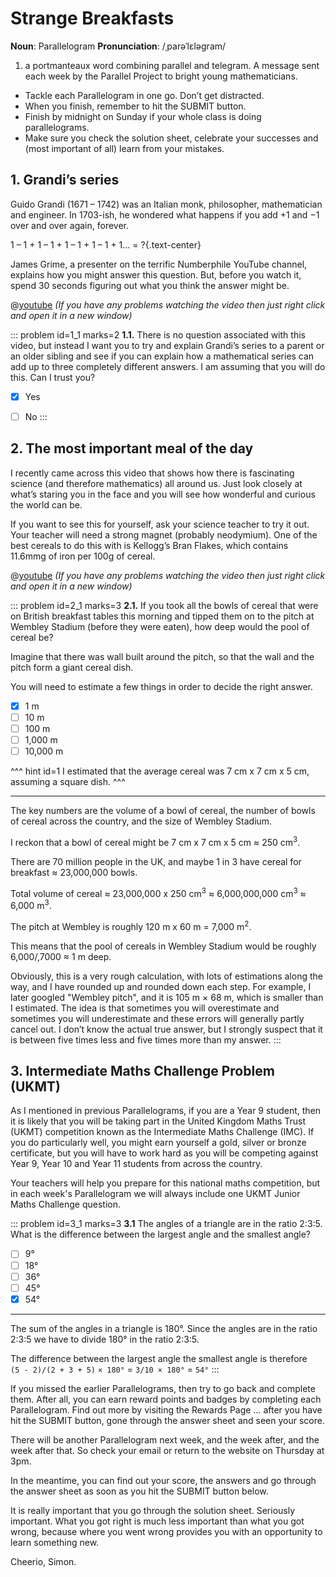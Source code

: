 # Strange Breakfasts

<div class="dictionary">

__Noun__: Parallelogram
__Pronunciation__: /ˌparəˈlɛləɡram/

1. a portmanteaux word combining parallel and telegram. A message sent each
week by the Parallel Project to bright young mathematicians.

</div>

* Tackle each Parallelogram in one go. Don’t get distracted.
* When you finish, remember to hit the SUBMIT button.
*	Finish by midnight on Sunday if your whole class is doing parallelograms.
* Make sure you check the solution sheet, celebrate your successes and (most important of all) learn from your mistakes.


## 1. Grandi’s series

Guido Grandi (1671 – 1742) was an Italian monk, philosopher, mathematician and engineer. In 1703-ish, he wondered what happens if you add +1 and −1 over and over again, forever.

1 – 1 + 1 – 1 + 1 – 1 + 1 – 1 + 1… = ?{.text-center}

James Grime, a presenter on the terrific Numberphile YouTube channel, explains how you might answer this question. But, before you watch it, spend 30 seconds figuring out what you think the answer might be.

@[youtube](PCu_BNNI5x4?start=15&end=213&rel=0) _(If you have any problems watching the video then just right click and open it in a new window)_

::: problem id=1_1 marks=2
__1.1.__ There is no question associated with this video, but instead I want you to try and explain Grandi’s series to a parent or an older sibling and see if you can explain how a mathematical series can add up to three completely different answers. I am assuming that you will do this. Can I trust you?

* [x] Yes
* [ ] No
:::


## 2. The most important meal of the day

I recently came across this video that shows how there is fascinating science (and therefore mathematics) all around us. Just look closely at what’s staring you in the face and you will see how wonderful and curious the world can be.

If you want to see this for yourself, ask your science teacher to try it out. Your teacher will need a strong magnet (probably neodymium). One of the best cereals to do this with is Kellogg’s Bran Flakes, which contains 11.6mmg of iron per 100g of cereal.

@[youtube](qjY0Wj_pUKg?rel=0) _(If you have any problems watching the video then just right click and open it in a new window)_

::: problem id=2_1 marks=3
__2.1.__ If you took all the bowls of cereal that were on British breakfast tables this morning and tipped them on to the pitch at Wembley Stadium (before they were eaten), how deep would the pool of cereal be?

Imagine that there was wall built around the pitch, so that the wall and the pitch form a giant cereal dish.

You will need to estimate a few things in order to decide the right answer.

* [x] 1 m
* [ ] 10 m
* [ ] 100 m
* [ ] 1,000 m
* [ ] 10,000 m

^^^ hint id=1
I estimated that the average cereal was 7 cm x 7 cm x 5 cm, assuming a square dish.
^^^

---

The key numbers are the volume of a bowl of cereal, the number of bowls of cereal across the country, and the size of Wembley Stadium.  

I reckon that a bowl of cereal might be 7 cm x 7 cm x 5 cm ≈ 250 cm<sup>3</sup>.  

There are 70 million people in the UK, and maybe 1 in 3 have cereal for breakfast ≈ 23,000,000 bowls.  

Total volume of cereal ≈ 23,000,000 x 250 cm<sup>3</sup> ≈ 6,000,000,000 cm<sup>3</sup> ≈ 6,000 m<sup>3</sup>.  

The pitch at Wembley is roughly 120 m x 60 m = 7,000 m<sup>2</sup>.  

This means that the pool of cereals in Wembley Stadium would be roughly 6,000/,7000 ≈ 1 m deep.

Obviously, this is a very rough calculation, with lots of estimations along the way, and I have rounded up and rounded down each step. For example, I later googled "Wembley pitch", and it is 105 m × 68 m, which is smaller than I estimated. The idea is that sometimes you will overestimate and sometimes you will underestimate and these errors will generally partly cancel out. I don’t know the actual true answer, but I strongly suspect that it is between five times less and five times more than my answer.
:::


## 3.	Intermediate Maths Challenge Problem (UKMT)
<!--- (2011) Q4 --->

As I mentioned in previous Parallelograms, if you are a Year 9 student, then it is likely that you will be taking part in the United Kingdom Maths Trust (UKMT) competition known as the Intermediate Maths Challenge (IMC). If you do particularly well, you might earn yourself a gold, silver or bronze certificate, but you will have to work hard as you will be competing against Year 9, Year 10 and Year 11 students from across the country.

Your teachers will help you prepare for this national maths competition, but in each week's Parallelogram we will always include one UKMT Junior Maths Challenge question.

::: problem id=3_1 marks=3
__3.1__ The angles of a triangle are in the ratio 2:3:5. What is the difference between the largest angle and the smallest angle?

* [ ] 9°
* [ ] 18°
* [ ] 36°
* [ ] 45°
* [x] 54°

---

The sum of the angles in a triangle is 180°. Since the angles are in the ratio 2:3:5 we have to divide 180° in the ratio 2:3:5.

The difference between the largest angle the smallest angle is therefore  
`(5 - 2)/(2 + 3 + 5)` `× 180°` = `3/10 × 180°` = `54°`
:::


If you missed the earlier Parallelograms, then try to go back and complete them. After all, you can earn reward points and badges by completing each Parallelogram. Find out more by visiting the Rewards Page … after you have hit the SUBMIT button, gone through the answer sheet and seen your score.

There will be another Parallelogram next week, and the week after, and the week after that. So check your email or return to the website on Thursday at 3pm.

In the meantime, you can find out your score, the answers and go through the answer sheet as soon as you hit the SUBMIT button below.

It is really important that you go through the solution sheet. Seriously important. What you got right is much less important than what you got wrong, because where you went wrong provides you with an opportunity to learn something new.

Cheerio,
Simon.
